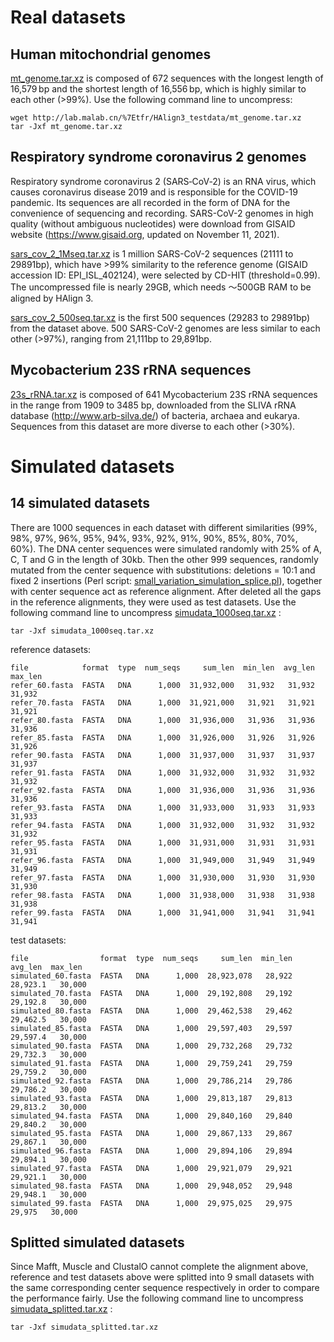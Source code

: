 # Real datasets 

## Human mitochondrial genomes

<a href="http://lab.malab.cn/%7Etfr/HAlign3_testdata/mt_genome.tar.xz" download="mt_genome.tar.xz">mt_genome.tar.xz</a> is composed of 672 sequences with the longest length of 16,579 bp and the shortest length of 16,556 bp, which is highly similar to each other  (>99%). Use the following command line to uncompress:
```
wget http://lab.malab.cn/%7Etfr/HAlign3_testdata/mt_genome.tar.xz
tar -Jxf mt_genome.tar.xz
```

## Respiratory syndrome coronavirus 2 genomes

Respiratory syndrome coronavirus 2 (SARS‑CoV‑2) is an RNA virus, which causes coronavirus disease 2019  and is responsible for the COVID-19 pandemic. Its sequences are all recorded in the form of DNA for the convenience of sequencing and recording. SARS-CoV-2 genomes in high quality (without ambiguous nucleotides) were download from GISAID website (https://www.gisaid.org, updated on November 11, 2021). 

<a href="http://lab.malab.cn/%7Etfr/HAlign3_testdata/sars_cov_2_1Mseq.tar.xz" download="sars_cov_2_1Mseq.tar.xz">sars_cov_2_1Mseq.tar.xz</a> is 1 million SARS-CoV-2 sequences (21111 to 29891bp), which have >99% similarity to the reference genome (GISAID accession ID: EPI_ISL_402124), were selected by CD-HIT (threshold=0.99). The uncompressed file is nearly 29GB, which needs ～500GB RAM to be aligned by HAlign 3. 

<a href="http://lab.malab.cn/%7Etfr/HAlign3_testdata/sars_cov_2_500seq.tar.xz" download="sars_cov_2_500seq.tar.xz">sars_cov_2_500seq.tar.xz</a> is the first 500 sequences (29283 to 29891bp) from the dataset above. 500 SARS-CoV-2 genomes are less similar to each other (>97%), ranging from 21,111bp to 29,891bp.



## Mycobacterium 23S rRNA sequences

<a href="http://lab.malab.cn/%7Etfr/HAlign3_testdata/23s_rRNA.tar.xz" download="23s_rRNA.tar.xz">23s_rRNA.tar.xz</a> is composed of 641 Mycobacterium 23S rRNA sequences in the range from 1909 to 3485 bp, downloaded from the SLIVA rRNA database (http://www.arb-silva.de/) of bacteria, archaea and eukarya. Sequences from this dataset are more diverse to each other (>30%).




# Simulated datasets

## 14 simulated datasets

There are 1000 sequences in each dataset with different similarities (99%, 98%, 97%, 96%, 95%, 94%, 93%, 92%, 91%, 90%, 85%, 80%, 70%, 60%). The DNA center sequences were simulated randomly with 25% of A, C, T and G in the length of 30kb. Then the other 999 sequences, randomly mutated from the center sequence with substitutions: deletions = 10:1 and fixed 2 insertions (Perl script: [small_variation_simulation_splice.pl](https://github.com/malabz/MSATOOLS/tree/main/small_variation_simulation)), together with center sequence act as reference alignment. After deleted all the gaps in the reference alignments, they were used as test datasets.  Use the following command line to uncompress <a href="http://lab.malab.cn/%7Etfr/HAlign3_testdata/simudata_1000seq.tar.xz" download="simudata_1000seq.tar.xz">simudata_1000seq.tar.xz</a> :

```
tar -Jxf simudata_1000seq.tar.xz
```

reference datasets:

```
file            format  type  num_seqs     sum_len  min_len  avg_len  max_len
refer_60.fasta  FASTA   DNA      1,000  31,932,000   31,932   31,932   31,932
refer_70.fasta  FASTA   DNA      1,000  31,921,000   31,921   31,921   31,921
refer_80.fasta  FASTA   DNA      1,000  31,936,000   31,936   31,936   31,936
refer_85.fasta  FASTA   DNA      1,000  31,926,000   31,926   31,926   31,926
refer_90.fasta  FASTA   DNA      1,000  31,937,000   31,937   31,937   31,937
refer_91.fasta  FASTA   DNA      1,000  31,932,000   31,932   31,932   31,932
refer_92.fasta  FASTA   DNA      1,000  31,936,000   31,936   31,936   31,936
refer_93.fasta  FASTA   DNA      1,000  31,933,000   31,933   31,933   31,933
refer_94.fasta  FASTA   DNA      1,000  31,932,000   31,932   31,932   31,932
refer_95.fasta  FASTA   DNA      1,000  31,931,000   31,931   31,931   31,931
refer_96.fasta  FASTA   DNA      1,000  31,949,000   31,949   31,949   31,949
refer_97.fasta  FASTA   DNA      1,000  31,930,000   31,930   31,930   31,930
refer_98.fasta  FASTA   DNA      1,000  31,938,000   31,938   31,938   31,938
refer_99.fasta  FASTA   DNA      1,000  31,941,000   31,941   31,941   31,941
```

test datasets:

```
file                format  type  num_seqs     sum_len  min_len   avg_len  max_len
simulated_60.fasta  FASTA   DNA      1,000  28,923,078   28,922  28,923.1   30,000
simulated_70.fasta  FASTA   DNA      1,000  29,192,808   29,192  29,192.8   30,000
simulated_80.fasta  FASTA   DNA      1,000  29,462,538   29,462  29,462.5   30,000
simulated_85.fasta  FASTA   DNA      1,000  29,597,403   29,597  29,597.4   30,000
simulated_90.fasta  FASTA   DNA      1,000  29,732,268   29,732  29,732.3   30,000
simulated_91.fasta  FASTA   DNA      1,000  29,759,241   29,759  29,759.2   30,000
simulated_92.fasta  FASTA   DNA      1,000  29,786,214   29,786  29,786.2   30,000
simulated_93.fasta  FASTA   DNA      1,000  29,813,187   29,813  29,813.2   30,000
simulated_94.fasta  FASTA   DNA      1,000  29,840,160   29,840  29,840.2   30,000
simulated_95.fasta  FASTA   DNA      1,000  29,867,133   29,867  29,867.1   30,000
simulated_96.fasta  FASTA   DNA      1,000  29,894,106   29,894  29,894.1   30,000
simulated_97.fasta  FASTA   DNA      1,000  29,921,079   29,921  29,921.1   30,000
simulated_98.fasta  FASTA   DNA      1,000  29,948,052   29,948  29,948.1   30,000
simulated_99.fasta  FASTA   DNA      1,000  29,975,025   29,975    29,975   30,000
```



## Splitted simulated datasets

Since Mafft, Muscle and ClustalO cannot complete the alignment above, reference and test datasets above were splitted into 9 small datasets with the same corresponding center sequence respectively in order to compare the performance fairly. Use the following command line to uncompress <a href="http://lab.malab.cn/%7Etfr/HAlign3_testdata/simudata_splitted.tar.xz" download="simudata_splitted.tar.xz">simudata_splitted.tar.xz</a> :

```
tar -Jxf simudata_splitted.tar.xz
```
